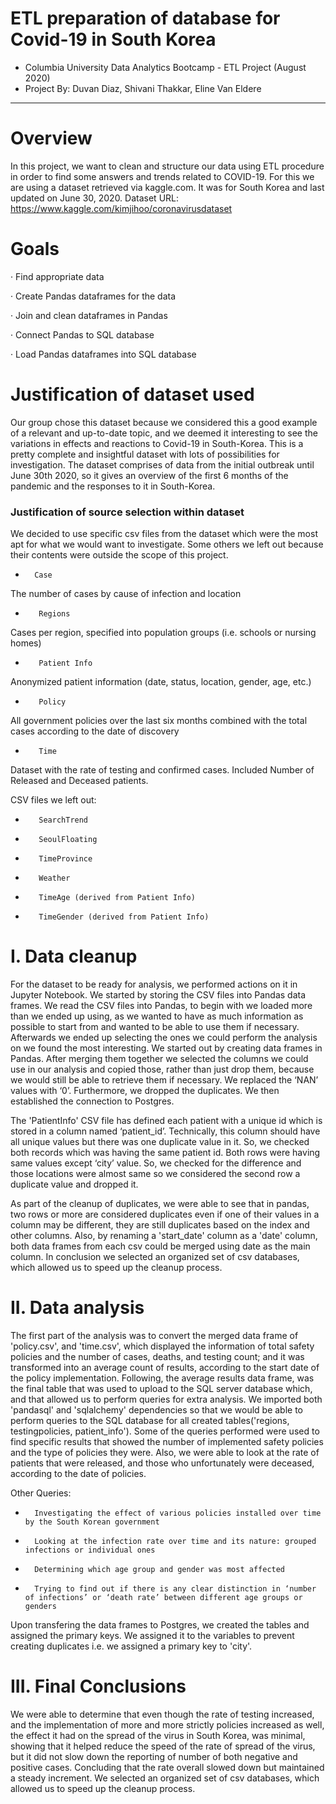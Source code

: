 # ETL preparation of database for Covid-19 in South Korea
- Columbia University Data Analytics Bootcamp - ETL Project (August 2020) 
- Project By: Duvan Diaz, Shivani Thakkar, Eline Van Eldere
-------------------------------------------------------------------------------


# Overview
In this project, we want to clean and structure our data using ETL procedure in order to find some answers and trends related to COVID-19.
For this we are using a dataset retrieved via kaggle.com. It was for South Korea and last updated on June 30, 2020.
Dataset URL: https://www.kaggle.com/kimjihoo/coronavirusdataset


# Goals
·       Find appropriate data

·       Create Pandas dataframes for the data

·       Join and clean dataframes in Pandas

·       Connect Pandas to SQL database

·       Load Pandas dataframes into SQL database


# Justification of dataset used
Our group chose this dataset because we considered this a good example of a relevant and up-to-date topic, and we deemed it interesting to see the variations in effects and reactions to Covid-19 in South-Korea. This is a pretty complete and insightful dataset with lots of possibilities for investigation.
The dataset comprises of data from the initial outbreak until June 30th 2020, so it gives an overview of the first 6 months of the pandemic and the responses to it in South-Korea.

### Justification of source selection within dataset
We decided to use specific csv files from the dataset which were the most apt for what we would want to investigate. Some others we left out because their contents were outside the scope of this project.
*       Case
The number of cases by cause of infection and location
*        Regions
Cases per region, specified into population groups (i.e. schools or nursing homes)
*        Patient Info
Anonymized patient information (date, status, location, gender, age, etc.)
*        Policy
All government policies over the last six months combined with the total cases according to the date of discovery
*        Time
Dataset with the rate of testing and confirmed cases. Included Number of Released and Deceased patients. 

CSV files we left out:
*        SearchTrend
*        SeoulFloating
*        TimeProvince
*        Weather
*        TimeAge (derived from Patient Info)
*        TimeGender (derived from Patient Info)


#    I.         Data cleanup
For the dataset to be ready for analysis, we performed actions on it in Jupyter Notebook. We started by storing the CSV files into Pandas data frames.
We read the CSV files into Pandas, to begin with we loaded more than we ended up using, as we wanted to have as much information as possible to start from and wanted to be able to use them if necessary. Afterwards we ended up selecting the ones we could perform the analysis on we found the most interesting.
We started out by creating data frames in Pandas. After merging them together we selected the columns we could use in our analysis and copied those, rather than just drop them, because we would still be able to retrieve them if necessary. We replaced the ‘NAN’ values with ‘0’. Furthermore, we dropped the duplicates. We then established the connection to Postgres.

The 'PatientInfo' CSV file has defined each patient with a unique id which is stored in a column named ‘patient_id’. Technically, this column should have all unique values but there was one duplicate value in it. So, we checked both records which was having the same patient id. Both rows were having same values except ‘city’ value. So, we checked for the difference and those locations were almost same so we considered  the second row a duplicate value and dropped it.

As part of the cleanup of duplicates, we were able to see that in pandas, two rows or more are considered duplicates even if one of their values in a column may be different, they are still duplicates based on the index and other columns.
Also, by renaming a 'start_date' column as a 'date' column, both data frames from each csv could be merged using date as the main column.
In conclusion we selected an organized set of csv databases, which allowed us to speed up the cleanup process.

#  II.         Data analysis

  The first part of the analysis was to convert the merged data frame of 'policy.csv', and 'time.csv', which displayed the information of total safety policies and the number of cases, deaths, and testing count; and it was transformed into an average count of results, according to the start date of the policy implementation. Following, the average results data frame, was the final table that was used to upload to the SQL server database which, and that allowed us to perform queries for extra analysis. We imported both 'pandasql' and 'sqlalchemy' dependencies so that we would be able to perform queries to the SQL database for all created tables('regions, testingpolicies, patient_info'). Some of the queries performed were used to find specific results that showed the number of implemented safety policies and the type of policies they were. Also, we were able to look at the rate of patients that were released, and those who unfortunately were deceased, according to the date of policies.
  
Other Queries:
-       Investigating the effect of various policies installed over time by the South Korean government
-       Looking at the infection rate over time and its nature: grouped infections or individual ones
-       Determining which age group and gender was most affected
-       Trying to find out if there is any clear distinction in ‘number of infections’ or ‘death rate’ between different age groups or genders

Upon transfering the data frames to Postgres, we created the tables and assigned the primary keys. We assigned it to the variables to prevent creating duplicates i.e. we assigned a primary key to 'city'.
  
        
# III.         Final Conclusions

We were able to determine that even though the rate of testing increased, and the implementation of more and more strictly policies increased as well, the effect it had on the spread of the virus in South Korea, was minimal, showing that it helped reduce the speed of the rate of spread of the virus, but it did not slow down the reporting of number of both negative and positive cases. Concluding that the rate overall slowed down but maintained a steady increment. We selected an organized set of csv databases, which allowed us to speed up the cleanup process.
